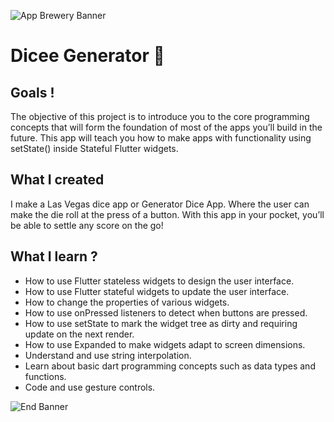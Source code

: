 ![App Brewery Banner](https://github.com/londonappbrewery/Images/blob/master/AppBreweryBanner.png)


# Dicee Generator 🎲

## Goals !

The objective of this project is to introduce you to the core programming concepts that will form the foundation of most of the apps you’ll build in the future. This app will teach you how to make apps with functionality using setState() inside Stateful Flutter widgets.


## What I created

I make a Las Vegas dice app or Generator Dice App. Where the user can make the die roll at the press of a button. With this app in your pocket, you’ll be able to settle any score on the go!



## What I learn ?

- How to use Flutter stateless widgets to design the user interface.
- How to use Flutter stateful widgets to update the user interface.
- How to change the properties of various widgets.
- How to use onPressed listeners to detect when buttons are pressed.
- How to use setState to mark the widget tree as dirty and requiring update on the next render.
- How to use Expanded to make widgets adapt to screen dimensions.
- Understand and use string interpolation.
- Learn about basic dart programming concepts such as data types and functions.
- Code and use gesture controls.



![End Banner](https://github.com/londonappbrewery/Images/blob/master/readme-end-banner.png)
